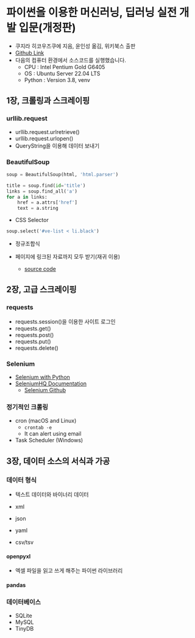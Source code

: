 # 파이썬을 이용한 머신러닝, 딥러닝 실전 개발 입문(개정판)
* 쿠지라 히코우즈쿠에 지음, 윤인성 옮김, 위키북스 출판
* [Github Link](https://github.com/wikibook/pyml-rev)
* 다음의 컴퓨터 환경에서 소스코드를 실행했습니다.
	- CPU		: Intel Pentium Gold G6405
	- OS		: Ubuntu Server 22.04 LTS
	- Python	: Version 3.8, venv

## 1장, 크롤링과 스크레이핑
### urllib.request
* urllib.request.urlretrieve()
* urllib.request.urlopen()
* QueryString을 이용해 데이터 보내기

### BeautifulSoup
``` python
soup = BeautifulSoup(html, 'html.parser')

title = soup.find(id='title')
links = soup.find_all('a')
for a in links:
    href = a.attrs['href']
    text = a.string
```

* CSS Selector
``` python
soup.select('#ve-list < li.black')
```

* 정규조합식

* 페이지에 링크된 자료까지 모두 받기(재귀 이용)
    - [source code](./ch1/cr-getall.py)

## 2장, 고급 스크레이핑
### requests
* requests.session()을 이용한 사이트 로그인
* requests.get()
* requests.post()
* requests.put()
* requests.delete()

### Selenium
* [Selenium with Python](http://selenium-python.readthedocs.io/index.html)
* [SeleniumHQ Documentation](http://docs.seleniumhq.org/docs)
	- [Selenium Github](https://github.com/SeleniumHQ/seleniumhq.github.io)

### 정기적인 크롤링
* cron (macOS and Linux)
    - `crontab -e`
    - It can alert using email
* Task Scheduler (Windows)

## 3장, 데이터 소스의 서식과 가공
### 데이터 형식
* 텍스트 데이터와 바이너리 데이터

* xml
* json
* yaml
* csv/tsv

#### openpyxl
- 엑셀 파일을 읽고 쓰게 해주는 파이썬 라이브러리

#### pandas

### 데이터베이스
* SQLite
* MySQL
* TinyDB



